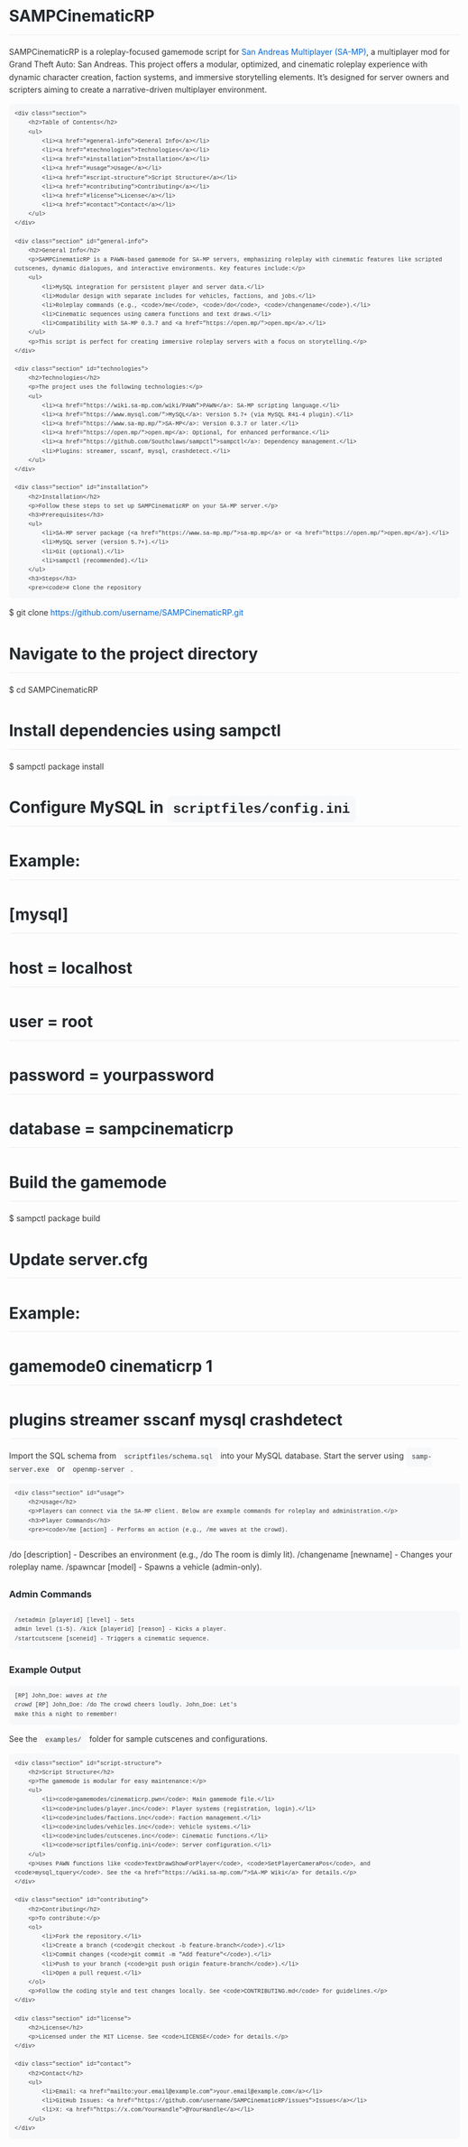 <!DOCTYPE html>
<html lang="en">
<head>
    <meta charset="UTF-8">
    <meta name="viewport" content="width=device-width, initial-scale=1.0">
    <title>SAMPCinematicRP README</title>
    <style>
        body {
            font-family: -apple-system, BlinkMacSystemFont, 'Segoe UI', Roboto, Oxygen, Ubuntu, Cantarell, 'Open Sans', 'Helvetica Neue', sans-serif;
            line-height: 1.6;
            color: #333;
            max-width: 800px;
            margin: 0 auto;
            padding: 20px;
        }
        h1, h2, h3 {
            color: #24292e;
        }
        h1 {
            border-bottom: 1px solid #eaecef;
            padding-bottom: 10px;
        }
        pre, code {
            background-color: #f6f8fa;
            border-radius: 6px;
            padding: 10px;
            font-family: 'SFMono-Regular', Consolas, 'Liberation Mono', Menlo, Courier, monospace;
            font-size: 85%;
        }
        pre {
            overflow-x: auto;
        }
        a {
            color: #0366d6;
            text-decoration: none;
        }
        a:hover {
            text-decoration: underline;
        }
        ul {
            padding-left: 20px;
        }
        .section {
            margin-bottom: 20px;
        }
    </style>
</head>
<body>
    <h1>SAMPCinematicRP</h1>
    <p>SAMPCinematicRP is a roleplay-focused gamemode script for <a href="https://www.sa-mp.mp/">San Andreas Multiplayer (SA-MP)</a>, a multiplayer mod for Grand Theft Auto: San Andreas. This project offers a modular, optimized, and cinematic roleplay experience with dynamic character creation, faction systems, and immersive storytelling elements. It’s designed for server owners and scripters aiming to create a narrative-driven multiplayer environment.</p>

    <div class="section">
        <h2>Table of Contents</h2>
        <ul>
            <li><a href="#general-info">General Info</a></li>
            <li><a href="#technologies">Technologies</a></li>
            <li><a href="#installation">Installation</a></li>
            <li><a href="#usage">Usage</a></li>
            <li><a href="#script-structure">Script Structure</a></li>
            <li><a href="#contributing">Contributing</a></li>
            <li><a href="#license">License</a></li>
            <li><a href="#contact">Contact</a></li>
        </ul>
    </div>

    <div class="section" id="general-info">
        <h2>General Info</h2>
        <p>SAMPCinematicRP is a PAWN-based gamemode for SA-MP servers, emphasizing roleplay with cinematic features like scripted cutscenes, dynamic dialogues, and interactive environments. Key features include:</p>
        <ul>
            <li>MySQL integration for persistent player and server data.</li>
            <li>Modular design with separate includes for vehicles, factions, and jobs.</li>
            <li>Roleplay commands (e.g., <code>/me</code>, <code>/do</code>, <code>/changename</code>).</li>
            <li>Cinematic sequences using camera functions and text draws.</li>
            <li>Compatibility with SA-MP 0.3.7 and <a href="https://open.mp/">open.mp</a>.</li>
        </ul>
        <p>This script is perfect for creating immersive roleplay servers with a focus on storytelling.</p>
    </div>

    <div class="section" id="technologies">
        <h2>Technologies</h2>
        <p>The project uses the following technologies:</p>
        <ul>
            <li><a href="https://wiki.sa-mp.com/wiki/PAWN">PAWN</a>: SA-MP scripting language.</li>
            <li><a href="https://www.mysql.com/">MySQL</a>: Version 5.7+ (via MySQL R41-4 plugin).</li>
            <li><a href="https://www.sa-mp.mp/">SA-MP</a>: Version 0.3.7 or later.</li>
            <li><a href="https://open.mp/">open.mp</a>: Optional, for enhanced performance.</li>
            <li><a href="https://github.com/Southclaws/sampctl">sampctl</a>: Dependency management.</li>
            <li>Plugins: streamer, sscanf, mysql, crashdetect.</li>
        </ul>
    </div>

    <div class="section" id="installation">
        <h2>Installation</h2>
        <p>Follow these steps to set up SAMPCinematicRP on your SA-MP server.</p>
        <h3>Prerequisites</h3>
        <ul>
            <li>SA-MP server package (<a href="https://www.sa-mp.mp/">sa-mp.mp</a> or <a href="https://open.mp/">open.mp</a>).</li>
            <li>MySQL server (version 5.7+).</li>
            <li>Git (optional).</li>
            <li>sampctl (recommended).</li>
        </ul>
        <h3>Steps</h3>
        <pre><code># Clone the repository
$ git clone https://github.com/username/SAMPCinematicRP.git

# Navigate to the project directory
$ cd SAMPCinematicRP

# Install dependencies using sampctl
$ sampctl package install

# Configure MySQL in `scriptfiles/config.ini`
# Example:
# [mysql]
# host = localhost
# user = root
# password = yourpassword
# database = sampcinematicrp

# Build the gamemode
$ sampctl package build

# Update server.cfg
# Example:
# gamemode0 cinematicrp 1
# plugins streamer sscanf mysql crashdetect
</code></pre>
        <p>Import the SQL schema from <code>scriptfiles/schema.sql</code> into your MySQL database. Start the server using <code>samp-server.exe</code> or <code>openmp-server</code>.</p>
    </div>

    <div class="section" id="usage">
        <h2>Usage</h2>
        <p>Players can connect via the SA-MP client. Below are example commands for roleplay and administration.</p>
        <h3>Player Commands</h3>
        <pre><code>/me [action] - Performs an action (e.g., /me waves at the crowd).
/do [description] - Describes an environment (e.g., /do The room is dimly lit).
/changename [newname] - Changes your roleplay name.
/spawncar [model] - Spawns a vehicle (admin-only).
</code></pre>
        <h3>Admin Commands</h3>
        <pre><code>/setadmin [playerid] [level] - Sets admin level (1-5).
/kick [playerid] [reason] - Kicks a player.
/startcutscene [sceneid] - Triggers a cinematic sequence.
</code></pre>
        <h3>Example Output</h3>
        <pre><code>[RP] John_Doe: *waves at the crowd*
[RP] John_Doe: /do The crowd cheers loudly.
John_Doe: Let's make this a night to remember!
</code></pre>
        <p>See the <code>examples/</code> folder for sample cutscenes and configurations.</p>
    </div>

    <div class="section" id="script-structure">
        <h2>Script Structure</h2>
        <p>The gamemode is modular for easy maintenance:</p>
        <ul>
            <li><code>gamemodes/cinematicrp.pwn</code>: Main gamemode file.</li>
            <li><code>includes/player.inc</code>: Player systems (registration, login).</li>
            <li><code>includes/factions.inc</code>: Faction management.</li>
            <li><code>includes/vehicles.inc</code>: Vehicle systems.</li>
            <li><code>includes/cutscenes.inc</code>: Cinematic functions.</li>
            <li><code>scriptfiles/config.ini</code>: Server configuration.</li>
        </ul>
        <p>Uses PAWN functions like <code>TextDrawShowForPlayer</code>, <code>SetPlayerCameraPos</code>, and <code>mysql_tquery</code>. See the <a href="https://wiki.sa-mp.com/">SA-MP Wiki</a> for details.</p>
    </div>

    <div class="section" id="contributing">
        <h2>Contributing</h2>
        <p>To contribute:</p>
        <ol>
            <li>Fork the repository.</li>
            <li>Create a branch (<code>git checkout -b feature-branch</code>).</li>
            <li>Commit changes (<code>git commit -m "Add feature"</code>).</li>
            <li>Push to your branch (<code>git push origin feature-branch</code>).</li>
            <li>Open a pull request.</li>
        </ol>
        <p>Follow the coding style and test changes locally. See <code>CONTRIBUTING.md</code> for guidelines.</p>
    </div>

    <div class="section" id="license">
        <h2>License</h2>
        <p>Licensed under the MIT License. See <code>LICENSE</code> for details.</p>
    </div>

    <div class="section" id="contact">
        <h2>Contact</h2>
        <ul>
            <li>Email: <a href="mailto:your.email@example.com">your.email@example.com</a></li>
            <li>GitHub Issues: <a href="https://github.com/username/SAMPCinematicRP/issues">Issues</a></li>
            <li>X: <a href="https://x.com/YourHandle">@YourHandle</a></li>
        </ul>
    </div>
</body>
</html>
